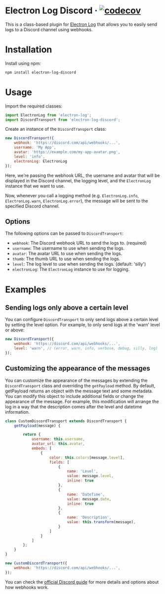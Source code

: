 # Electron Log Discord &middot; [![codecov](https://codecov.io/gh/giovani-plantae/electron-log-discord/branch/master/graph/badge.svg?token=SAFWI9SQ7W)](https://codecov.io/gh/giovani-plantae/electron-log-discord)
This is a class-based plugin for [Electron Log](https://github.com/megahertz/electron-log) that allows you to easily send logs to a Discord channel using webhooks.

# Installation
Install using npm:

```bash
npm install electron-log-discord
```

# Usage

Import the required classes:

```js
import ElectronLog from 'electron-log';
import DiscordTransport from 'electron-log-discord';
```

Create an instance of the `DiscordTransport` class:
```js
new DiscordTransport({
    webhook: 'https://discord.com/api/webhooks/...',
    username: 'My App',
    avatar: 'https://example.com/my-app-avatar.png',
    level: 'info',
    electronLog: ElectronLog
});
```
Here, we're passing the webhook URL, the username and avatar that will be displayed in the Discord channel, the logging level, and the `ElectronLog` instance that we want to use.

Now, whenever you call a logging method (e.g. `ElectronLog.info`, `ElectronLog.warn`, `ElectronLog.error`), the message will be sent to the specified Discord channel.

## Options
The following options can be passed to `DiscordTransport`:

- `webhook`: The Discord webhook URL to send the logs to. (required)
- `username`: The username to use when sending the logs.
- `avatar`: The avatar URL to use when sending the logs.
- `thumb`: The thumb URL to use when sending the logs.
- `level`: The log level to use when sending the logs. (default: 'silly')
- `electronLog`: The `ElectronLog` instance to use for logging.

# Examples
## Sending logs only above a certain level
You can configure `DiscordTransport` to only send logs above a certain level by setting the level option. For example, to only send logs at the 'warn' level or above:

```js
new DiscordTransport({
    webhook: 'https://discord.com/api/webhooks/...',
    level: 'warn', // (error, warn, info, verbose, debug, silly, log)
});
```

## Customizing the appearance of the messages
You can customize the appearance of the messages by extending the `DiscordTransport` class and overriding the `getPayload` method. By default, getPayload returns an object with the message text and some metadata. You can modify this object to include additional fields or change the appearance of the message. For example, this modification will arrange the log in a way that the description comes after the level and datetime information.

```js
class CustomDiscordTransport extends DiscordTransport {
    getPayload(message) {

        return {
            username: this.username,
            avatar_url: this.avatar,
            embeds: [
                {
                    color: this.colors[message.level],
                    fields: [
                        {
                            name: 'Level',
                            value: message.level,
                            inline: true
                        },
                        {
                            name: 'DateTime',
                            value: message.date,
                            inline: true
                        },
                        {
                            name: 'Description',
                            value: this.transform(message),
                        }
                    ]
                }
            ]
        };
    }
}

new CustomDiscordTransport({
    webhook: 'https://discord.com/api/webhooks/...',
});
```

You can check the [official Discord guide](https://discord.com/developers/docs/resources/webhook) for more details and options about how webhooks work.